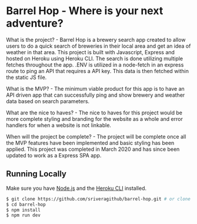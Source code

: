 # Barrel Hop - Where is your next adventure?

What is the project? - Barrel Hop is a brewery search app created to allow users to do a quick search of breweries in their local area and get an idea of weather in that area. This project is built with Javascript, Express and hosted on Heroku using Heroku CLI. The search is done utilizing multiple fetches throughout the app. .ENV is utilized in a node-fetch in an express route to ping an API that requires a API key. This data is then fetched within the static JS file.

What is the MVP? - The minimum viable product for this app is to have an API driven app that can successfully ping and show brewery and weather data based on search parameters.

What are the nice to haves? -  The nice to haves for this project would be more complete styling and branding for the website as a whole and error handlers for when a website is not linkable.

When will the project be complete? - The project will be complete once all the MVP features have been implemented and basic styling has been applied. This project was completed in March 2020 and has since been updated to work as a Express SPA app.

## Running Locally

Make sure you have [Node.js](http://nodejs.org/) and the [Heroku CLI](https://cli.heroku.com/) installed.

```sh
$ git clone https://github.com/sriveragithub/barrel-hop.git # or clone your own fork
$ cd barrel-hop
$ npm install
$ npm run dev
```
